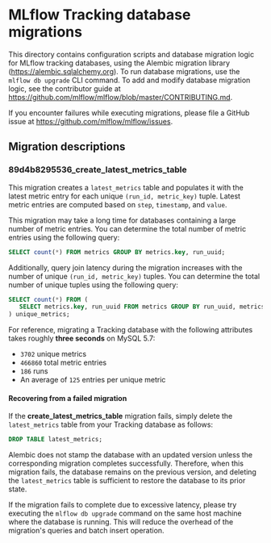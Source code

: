 # MLflow Tracking database migrations

This directory contains configuration scripts and database migration logic for MLflow tracking
databases, using the Alembic migration library (https://alembic.sqlalchemy.org). To run database
migrations, use the `mlflow db upgrade` CLI command. To add and modify database migration logic,
see the contributor guide at https://github.com/mlflow/mlflow/blob/master/CONTRIBUTING.md.

If you encounter failures while executing migrations, please file a GitHub issue at
https://github.com/mlflow/mlflow/issues.

## Migration descriptions

### 89d4b8295536_create_latest_metrics_table

This migration creates a `latest_metrics` table and populates it with the latest metric entry for
each unique `(run_id, metric_key)` tuple. Latest metric entries are computed based on `step`,
`timestamp`, and `value`.

This migration may take a long time for databases containing a large number of metric entries. You
can determine the total number of metric entries using the following query:

```sql
SELECT count(*) FROM metrics GROUP BY metrics.key, run_uuid;
```

Additionally, query join latency during the migration increases with the number of unique
`(run_id, metric_key)` tuples. You can determine the total number of unique tuples using
the following query:

```sql
SELECT count(*) FROM (
   SELECT metrics.key, run_uuid FROM metrics GROUP BY run_uuid, metrics.key
) unique_metrics;
```

For reference, migrating a Tracking database with the following attributes takes roughly
**three seconds** on MySQL 5.7:

- `3702` unique metrics
- `466860` total metric entries
- `186` runs
- An average of `125` entries per unique metric

#### Recovering from a failed migration

If the **create_latest_metrics_table** migration fails, simply delete the `latest_metrics`
table from your Tracking database as follows:

```sql
DROP TABLE latest_metrics;
```

Alembic does not stamp the database with an updated version unless the corresponding migration
completes successfully. Therefore, when this migration fails, the database remains on the
previous version, and deleting the `latest_metrics` table is sufficient to restore the database
to its prior state.

If the migration fails to complete due to excessive latency, please try executing the
`mlflow db upgrade` command on the same host machine where the database is running. This will
reduce the overhead of the migration's queries and batch insert operation.
